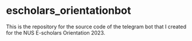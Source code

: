 # escholars_orientationbot
This is the repository for the source code of the telegram bot that I created for the NUS E-scholars Orientation 2023.

